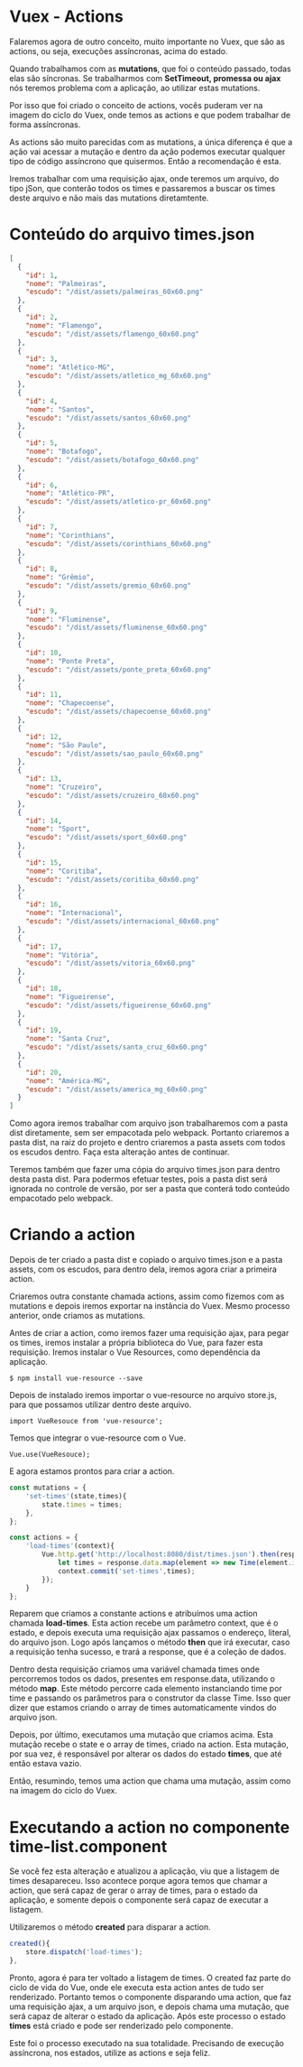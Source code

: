 # Vuex - Actions

Falaremos agora de outro conceito, muito importante no Vuex, que são as actions, ou seja, execuções assíncronas, acima do estado.

Quando trabalhamos com as **mutations**, que foi o conteúdo passado, todas elas são síncronas. Se trabalharmos com **SetTimeout, promessa ou ajax** nós teremos problema com a aplicação, ao utilizar estas mutations.

Por isso que foi criado o conceito de actions, vocês puderam ver na imagem do ciclo do Vuex, onde temos as actions e que podem trabalhar de forma assíncronas.

As actions são muito parecidas com as mutations, a única diferença é que a ação vai acessar a mutação e dentro da ação podemos executar qualquer tipo de código assíncrono que quisermos. Então a recomendação é esta.

Iremos trabalhar com uma requisição ajax, onde teremos um arquivo, do tipo jSon, que conterão todos os times e passaremos a buscar os times deste arquivo e não mais das mutations diretamtente.

# Conteúdo do arquivo times.json

```json
[
  {
    "id": 1,
    "nome": "Palmeiras",
    "escudo": "/dist/assets/palmeiras_60x60.png"
  },
  {
    "id": 2,
    "nome": "Flamengo",
    "escudo": "/dist/assets/flamengo_60x60.png"
  },
  {
    "id": 3,
    "nome": "Atlético-MG",
    "escudo": "/dist/assets/atletico_mg_60x60.png"
  },
  {
    "id": 4,
    "nome": "Santos",
    "escudo": "/dist/assets/santos_60x60.png"
  },
  {
    "id": 5,
    "nome": "Botafogo",
    "escudo": "/dist/assets/botafogo_60x60.png"
  },
  {
    "id": 6,
    "nome": "Atlético-PR",
    "escudo": "/dist/assets/atletico-pr_60x60.png"
  },
  {
    "id": 7,
    "nome": "Corinthians",
    "escudo": "/dist/assets/corinthians_60x60.png"
  },
  {
    "id": 8,
    "nome": "Grêmio",
    "escudo": "/dist/assets/gremio_60x60.png"
  },
  {
    "id": 9,
    "nome": "Fluminense",
    "escudo": "/dist/assets/fluminense_60x60.png"
  },
  {
    "id": 10,
    "nome": "Ponte Preta",
    "escudo": "/dist/assets/ponte_preta_60x60.png"
  },
  {
    "id": 11,
    "nome": "Chapecoense",
    "escudo": "/dist/assets/chapecoense_60x60.png"
  },
  {
    "id": 12,
    "nome": "São Paulo",
    "escudo": "/dist/assets/sao_paulo_60x60.png"
  },
  {
    "id": 13,
    "nome": "Cruzeiro",
    "escudo": "/dist/assets/cruzeiro_60x60.png"
  },
  {
    "id": 14,
    "nome": "Sport",
    "escudo": "/dist/assets/sport_60x60.png"
  },
  {
    "id": 15,
    "nome": "Coritiba",
    "escudo": "/dist/assets/coritiba_60x60.png"
  },
  {
    "id": 16,
    "nome": "Internacional",
    "escudo": "/dist/assets/internacional_60x60.png"
  },
  {
    "id": 17,
    "nome": "Vitória",
    "escudo": "/dist/assets/vitoria_60x60.png"
  },
  {
    "id": 18,
    "nome": "Figueirense",
    "escudo": "/dist/assets/figueirense_60x60.png"
  },
  {
    "id": 19,
    "nome": "Santa Cruz",
    "escudo": "/dist/assets/santa_cruz_60x60.png"
  },
  {
    "id": 20,
    "nome": "América-MG",
    "escudo": "/dist/assets/america_mg_60x60.png"
  }
]
```

Como agora iremos trabalhar com arquivo json trabalharemos com a pasta dist diretamente, sem ser empacotada pelo webpack. Portanto criaremos a pasta dist, na raiz do projeto e dentro criaremos a pasta assets com todos os escudos dentro. Faça esta alteração antes de continuar.

Teremos também que fazer uma cópia do arquivo times.json para dentro desta pasta dist. Para podermos efetuar testes, pois a pasta dist será ignorada no controle de versão, por ser a pasta que conterá todo conteúdo empacotado pelo webpack.

# Criando a action

Depois de ter criado a pasta dist e copiado o arquivo times.json e a pasta assets, com os escudos, para dentro dela, iremos agora criar a primeira action.

Criaremos outra constante chamada actions, assim como fizemos com as mutations e depois iremos exportar na instância do Vuex. Mesmo processo anterior, onde criamos as mutations.

Antes de criar a action, como iremos fazer uma requisição ajax, para pegar os times, iremos instalar a própria biblioteca do Vue, para fazer esta requisição. Iremos instalar o Vue Resources, como dependência da aplicação.

`$ npm install vue-resource --save`

Depois de instalado iremos importar o vue-resource no arquivo store.js, para que possamos utilizar dentro deste arquivo.

`import VueResouce from 'vue-resource';`

Temos que integrar o vue-resource com o Vue.

`Vue.use(VueResouce);`

E agora estamos prontos para criar a action.

```js
const mutations = {
    'set-times'(state,times){
        state.times = times;
    },
};

const actions = {
    'load-times'(context){
        Vue.http.get('http://localhost:8080/dist/times.json').then(response => {
            let times = response.data.map(element => new Time(element.id, element.nome, element.escudo));
            context.commit('set-times',times);
        });
    }
};
```

Reparem que criamos a constante actions e atribuímos uma action chamada **load-times**. Esta action recebe um parâmetro context, que é o estado, e depois executa uma requisição ajax passamos o endereço, literal, do arquivo json. Logo após lançamos o método **then** que irá executar, caso a requisição tenha sucesso, e trará a response, que é a coleção de dados.

Dentro desta requisição criamos uma variável chamada times onde percorremos todos os dados, presentes em response.data, utilizando o método **map**. Este método percorre cada elemento instanciando time por time e passando os parâmetros para o construtor da classe Time. Isso quer dizer que estamos criando o array de times automaticamente vindos do arquivo json.

Depois, por último, executamos uma mutação que criamos acima. Esta mutação recebe o state e o array de times, criado na action. Esta mutação, por sua vez, é responsável por alterar os dados do estado **times**, que até então estava vazio.

Então, resumindo, temos uma action que chama uma mutação, assim como na imagem do ciclo do Vuex.

# Executando a action no componente time-list.component

Se você fez esta alteração e atualizou a aplicação, viu que a listagem de times desapareceu. Isso acontece porque agora temos que chamar a action, que será capaz de gerar o array de times, para o estado da aplicação, e somente depois o componente será capaz de executar a listagem.

Utilizaremos o método **created** para disparar a action.

```js
created(){
    store.dispatch('load-times');
},
```

Pronto, agora é para ter voltado a listagem de times. O created faz parte do ciclo de vida do Vue, onde ele executa esta action antes de tudo ser renderizado. Portanto temos o componente disparando uma action, que faz uma requisição ajax, a um arquivo json, e depois chama uma mutação, que será capaz de alterar o estado da aplicação. Após este processo o estado **times** está criado e pode ser renderizado pelo componente.

Este foi o processo executado na sua totalidade. Precisando de execução assíncrona, nos estados, utilize as actions e seja feliz.